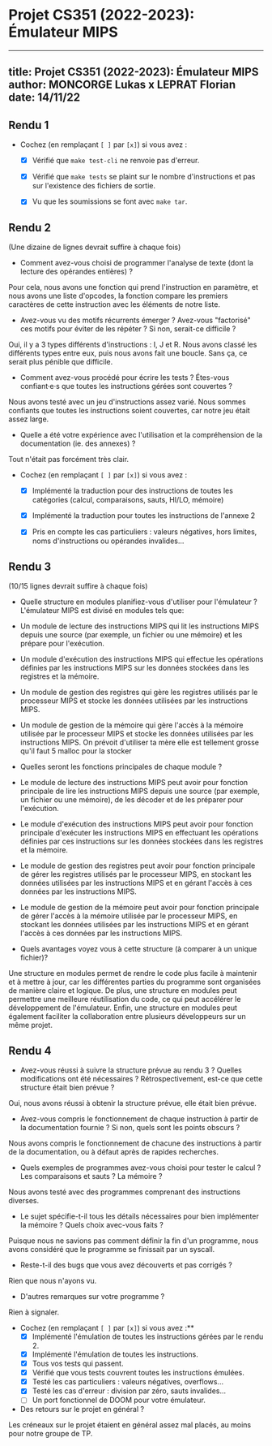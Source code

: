 # Projet CS351 (2022-2023): Émulateur MIPS

---
title: Projet CS351 (2022-2023): Émulateur MIPS
author: MONCORGE Lukas x LEPRAT Florian
date: 14/11/22
---

## Rendu 1

* Cochez (en remplaçant `[ ]` par `[x]`) si vous avez :
  - [x] Vérifié que `make test-cli` ne renvoie pas d'erreur.
  - [x] Vérifié que `make tests` se plaint sur le nombre d'instructions et pas sur l'existence des fichiers de sortie.
  - [x] Vu que les soumissions se font avec `make tar`.


## Rendu 2

(Une dizaine de lignes devrait suffire à chaque fois)

* Comment avez-vous choisi de programmer l'analyse de texte (dont la lecture
des opérandes entières) ?

Pour cela, nous avons une fonction qui prend l'instruction en paramètre, et nous avons une liste d'opcodes, la fonction compare les premiers caractères de cette instruction avec les éléments de notre liste.

* Avez-vous vu des motifs récurrents émerger ? Avez-vous "factorisé" ces motifs
pour éviter de les répéter ? Si non, serait-ce difficile ?

Oui, il y a 3 types différents d'instructions : I, J et R. Nous avons classé les différents types entre eux, puis nous avons fait une boucle. Sans ça, ce serait plus pénible que difficile.

* Comment avez-vous procédé pour écrire les tests ? Étes-vous confiant·e·s que
toutes les instructions gérées sont couvertes ? 

Nous avons testé avec un jeu d'instructions assez varié. Nous sommes confiants que toutes les instructions soient couvertes, car notre jeu était assez large.

* Quelle a été votre expérience avec l'utilisation et la compréhension de la
documentation (ie. des annexes) ?

Tout n'était pas forcément très clair.

* Cochez (en remplaçant `[ ]` par `[x]`) si vous avez :
  - [x] Implémenté la traduction pour des instructions de toutes les catégories
      (calcul, comparaisons, sauts, HI/LO, mémoire)
  - [x] Implémenté la traduction pour toutes les instructions de l'annexe 2
  - [x] Pris en compte les cas particuliers : valeurs négatives, hors limites,
      noms d'instructions ou opérandes invalides...


## Rendu 3

(10/15 lignes devrait suffire à chaque fois)

* Quelle structure en modules planifiez-vous d'utiliser pour l'émulateur ?
L'émulateur MIPS est divisé en modules tels que:

- Un module de lecture des instructions MIPS qui lit les instructions MIPS depuis une source (par exemple, un fichier ou une mémoire) et les prépare pour l'exécution.

- Un module d'exécution des instructions MIPS qui effectue les opérations définies par les instructions MIPS sur les données stockées dans les registres et la mémoire.

- Un module de gestion des registres qui gère les registres utilisés par le processeur MIPS et stocke les données utilisées par les instructions MIPS.

- Un module de gestion de la mémoire qui gère l'accès à la mémoire utilisée par le processeur MIPS et stocke les données utilisées par les instructions MIPS.
On prévoit d'utiliser ta mère elle est tellement grosse qu'il faut 5 malloc pour la stocker

* Quelles seront les fonctions principales de chaque module ?

- Le module de lecture des instructions MIPS peut avoir pour fonction principale de lire les instructions MIPS depuis une source (par exemple, un fichier ou une mémoire), de les décoder et de les préparer pour l'exécution.

- Le module d'exécution des instructions MIPS peut avoir pour fonction principale d'exécuter les instructions MIPS en effectuant les opérations définies par ces instructions sur les données stockées dans les registres et la mémoire.

- Le module de gestion des registres peut avoir pour fonction principale de gérer les registres utilisés par le processeur MIPS, en stockant les données utilisées par les instructions MIPS et en gérant l'accès à ces données par les instructions MIPS.

- Le module de gestion de la mémoire peut avoir pour fonction principale de gérer l'accès à la mémoire utilisée par le processeur MIPS, en stockant les données utilisées par les instructions MIPS et en gérant l'accès à ces données par les instructions MIPS.

* Quels avantages voyez vous à cette structure (à comparer à un unique fichier)?

Une structure en modules permet de rendre le code plus facile à maintenir et à mettre à jour,
car les différentes parties du programme sont organisées de manière claire et logique.
De plus, une structure en modules peut permettre une meilleure réutilisation du code,
ce qui peut accélérer le développement de l'émulateur.
Enfin, une structure en modules peut également faciliter la collaboration entre plusieurs développeurs sur un même projet.

## Rendu 4

* Avez-vous réussi à suivre la structure prévue au rendu 3 ? Quelles
modifications ont été nécessaires ? Rétrospectivement, est-ce que cette
structure était bien prévue ?

Oui, nous avons réussi à obtenir la structure prévue, elle était bien prévue.

* Avez-vous compris le fonctionnement de chaque instruction à partir de la
documentation fournie ? Si non, quels sont les points obscurs ?

Nous avons compris le fonctionnement de chacune des instructions à partir de la documentation, ou à défaut après de rapides recherches.

* Quels exemples de programmes avez-vous choisi pour tester le calcul ? Les
comparaisons et sauts ? La mémoire ?

Nous avons testé avec des programmes comprenant des instructions diverses.

* Le sujet spécifie-t-il tous les détails nécessaires pour bien implémenter la
mémoire ? Quels choix avec-vous faits ?

Puisque nous ne savions pas comment définir la fin d'un programme, nous avons considéré que le programme se finissait par un syscall.

* Reste-t-il des bugs que vous avez découverts et pas corrigés ?

Rien que nous n'ayons vu.

* D'autres remarques sur votre programme ?

Rien à signaler.

* Cochez (en remplaçant `[ ]` par `[x]`) si vous avez :**
  - [x] Implémenté l'émulation de toutes les instructions gérées par le rendu 2.
  - [x] Implémenté l'émulation de toutes les instructions.
  - [x] Tous vos tests qui passent.
  - [x] Vérifié que vous tests couvrent toutes les instructions émulées.
  - [x] Testé les cas particuliers : valeurs négatives, overflows...
  - [x] Testé les cas d'erreur : division par zéro, sauts invalides...
  - [ ] Un port fonctionnel de DOOM pour votre émulateur.

* Des retours sur le projet en général ?

Les créneaux sur le projet étaient en général assez mal placés, au moins pour notre groupe de TP.
